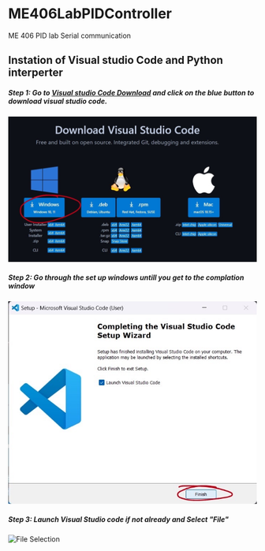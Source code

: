 # ME406LabPIDController
ME 406 PID lab Serial communication

## Instation of Visual studio Code and Python interperter

##### Step 1: Go to [Visual studio Code Download](https://code.visualstudio.com/Download) and click on the blue button to download visual studio code.

![VS Code Download](https://github.com/Engineerboy02/ME406LabPIDController/blob/main/Python%20PID%20Control%20Screenshots/(01)%20VS%20Code%20Download.jpg "VS Code Download")

##### Step 2: Go through the set up windows untill you get to the complation window

![Compleation Window](https://github.com/Engineerboy02/ME406LabPIDController/blob/main/Python%20PID%20Control%20Screenshots/(02)%20VS%20Code%20Download.jpg "Compleation Window")

##### Step 3: Launch Visual Studio code if not already and Select "File"

![File Selection](https://github.com/Engineerboy02/ME406LabPIDController/blob/main/Python%20PID%20Control%20Screenshots/(03)%20VS%20Code%20Download.jpg "File Selection")
